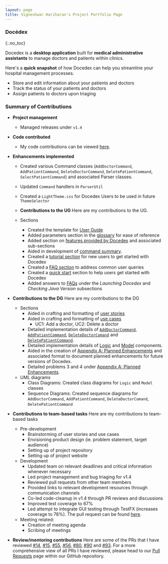 ```yaml
---
layout: page
title: Vigneshwar Hariharan's Project Portfolio Page
---
```


### Docédex
{:.no_toc}

Docedex is a **desktop application** built for **medical administrative assistants**
to manage doctors and patients within clinics.

Here's a **quick snapshot** of how Docedex can help you
streamline your hospital management processes.
- Store and edit information about your patients and doctors
- Track the status of your patients and doctors
- Assign patients to doctors upon triaging


### Summary of Contributions

- **Project management**
  - Managed releases under `v1.4`

- **Code contributed**
  - My code contributions can be viewed [here](https://nus-cs2103-ay2223s2.github.io/tp-dashboard/?search=vigonometry&breakdown=true&sort=groupTitle&sortWithin=title&since=2023-02-17&timeframe=commit&mergegroup=&groupSelect=groupByRepos&checkedFileTypes=docs~functional-code~test-code~other&tabOpen=true&tabType=authorship&tabAuthor=vigonometry&tabRepo=AY2223S2-CS2103T-F12-1%2Ftp%5Bmaster%5D&authorshipIsMergeGroup=false&authorshipFileTypes=docs~functional-code~test-code&authorshipIsBinaryFileTypeChecked=false&authorshipIsIgnoredFilesChecked=false).

- **Enhancements implemented**
  - Created various Command classes (`AddDoctorCommand`, `AddPatientCommand`, `DeleteDoctorCommand`, `DeletePatientCommand`, `SelectPatientCommand`) and associated Parser classes.
  - Updated `Command` handlers in `ParserUtil`
  - Created a `LightTheme.css` for Docedex Users to be used in future `ThemeSelector`

  - **Contributions to the UG**
  Here are my contributions to the UG.
  - Sections
    - Created the template for [User Guide](../UserGuide.md)
    - Added parameters section in the [glossary](../UserGuide.md#glossary) for ease of reference
    - Added section on [features provided by Docedex](../UserGuide.md#features) and associated sub-sections
    - Aided in development of [command summary](../UserGuide.md#command-summary).
    - Created a [tutorial section](../UserGuide.md#docedex-tutorial--for-new-users-) for new users to get started with Docedex
    - Created a [FAQ section](../UserGuide.md#faq) to address common user queries
    - Created a [quick start](../UserGuide.md#quick-start) section to help users get started with Docedex
    - Added answers to [FAQs](../UserGuide.md#faq) under the *Launching Docedex* and *Checking Java Version* subsections

- **Contributions to the DG**
Here are my contributions to the DG
  - Sections
    - Aided in crafting and formatting of [user stories](../DeveloperGuide.md#user-stories)
    - Aided in crafting and formatting of [use cases](../DeveloperGuide.md#use-cases)
      - UC1: Add a doctor, UC2: Delete a doctor
    - Detailed implementation details of [`AddDoctorCommand`](../DeveloperGuide.md#add-doctor-feature), [`AddPatientCommand`](../DeveloperGuide.md#add-patient-feature), [`DeleteDoctorComand`](../DeveloperGuide.md#delete-doctor-feature) and [`DeletePatientCommand`](../DeveloperGuide.md#delete-patient-feature).
    - Detailed implementation details of [Logic](../DeveloperGuide.md#logic-component) and [Model](../DeveloperGuide.md#model-component) components.
    - Aided in the creation of [Appendix A: Planned Enhancements](../DeveloperGuide.md#appendix-a--planned-enhancements) and associated format to document planned enhancements for future versions of Docedex.
    - Detailed problems 3 and 4 under [Appendix A: Planned Enhancements](../DeveloperGuide.md#appendix-a--planned-enhancements).
  - UML diagrams
      - Class Diagrams: Created class diagrams for `Logic` and `Model` classes
      - Sequence Diagrams: Created sequence diagrams for `AddDoctorCommand`, `AddPatientCommand`, `DeleteDoctorComand`, `DeletePatientCommand`

- **Contributions to team-based tasks**
Here are my contributions to team-based tasks
  - Pre-development
    - Brainstorming of user stories and use cases
    - Envisioning product design (ie. problem statement, target audience)
    - Setting up of project repository
    - Setting up of project website
  - Development
    - Updated team on relevant deadlines and critical information whenever necessary
    - Led project management and bug triaging for v1.4
    - Reviewed pull requests from other team members
    - Provided links to relevant development resources through communication channels
    - Co-led code-cleanup in v1.4 through PR reviews and discussions
    - Improved test coverage to 67%
    - Led attempt to integrate GUI testing through TestFX (increases coverage to 78%). The pull request can be found [here](https://github.com/AY2223S2-CS2103T-F12-1/tp/pull/271).
  - Meeting related:
    - Creation of meeting agenda
    - Scribing of meetings

- **Review/mentoring contributions**
Here are some of the PRs that I have reviewed [#14](https://github.com/AY2223S2-CS2103T-F12-1/tp/pull/14), [#15](https://github.com/AY2223S2-CS2103T-F12-1/tp/pull/15), [#55](https://github.com/AY2223S2-CS2103T-F12-1/tp/pull/55), [#56](https://github.com/AY2223S2-CS2103T-F12-1/tp/pull/56), [#80](https://github.com/AY2223S2-CS2103T-F12-1/tp/pull/80), [#90](https://github.com/AY2223S2-CS2103T-F12-1/tp/pull/90) and [#93](https://github.com/AY2223S2-CS2103T-F12-1/tp/pull/93).
For a more comprehensive view of all PRs I have reviewed, please head to our
[Pull Requests](https://github.com/AY2223S2-CS2103T-F12-1/tp/pulls)
page within our GitHub repository.

